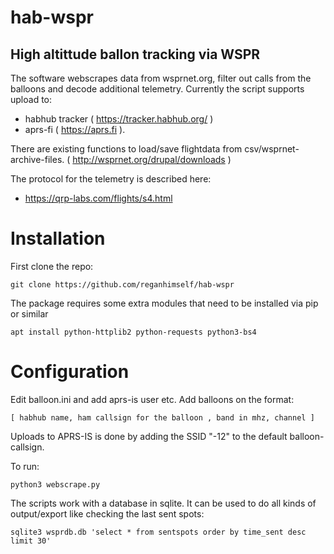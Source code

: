 # hab-wspr

## High altittude ballon tracking via WSPR

The software webscrapes data from wsprnet.org, filter out calls from the balloons and decode additional telemetry. Currently the script supports upload to:

* habhub tracker ( https://tracker.habhub.org/ )
* aprs-fi ( https://aprs.fi ).

There are existing functions to load/save flightdata from csv/wsprnet-archive-files. ( http://wsprnet.org/drupal/downloads )

The protocol for the telemetry is described here:

* https://qrp-labs.com/flights/s4.html

# Installation

First clone the repo:

    git clone https://github.com/reganhimself/hab-wspr

The package requires some extra modules that need to be installed via pip or similar

    apt install python-httplib2 python-requests python3-bs4
    
# Configuration

Edit balloon.ini and add aprs-is user etc. Add balloons on the format:

    [ habhub name, ham callsign for the balloon , band in mhz, channel ]

Uploads to APRS-IS is done by adding the SSID "-12" to the default balloon-callsign.


To run:

	python3 webscrape.py


The scripts work with a database in sqlite. It can be used to do all kinds of output/export like checking the last sent spots:

    sqlite3 wsprdb.db 'select * from sentspots order by time_sent desc limit 30'

